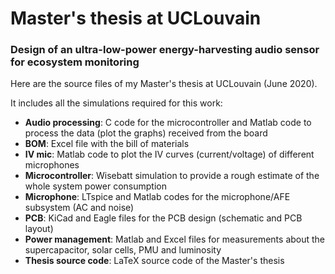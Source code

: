 # Master's thesis at UCLouvain

### Design of an ultra-low-power energy-harvesting audio sensor for ecosystem monitoring

Here are the source files of my Master's thesis at UCLouvain (June 2020).

It includes all the simulations required for this work:
* **Audio processing**: C code for the microcontroller and Matlab code to process the data (plot the graphs) received from the board
* **BOM**: Excel file with the bill of materials
* **IV mic**: Matlab code to plot the IV curves (current/voltage) of different microphones
* **Microcontroller**: Wisebatt simulation to provide a rough estimate of the whole system power consumption
* **Microphone**: LTspice and Matlab codes for the microphone/AFE subsystem (AC and noise)
* **PCB**: KiCad and Eagle files for the PCB design (schematic and PCB layout)
* **Power management**: Matlab and Excel files for measurements about the supercapacitor, solar cells, PMU and luminosity
* **Thesis source code**: LaTeX source code of the Master's thesis
